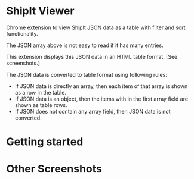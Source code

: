 # ShipIt Viewer
Chrome extension to view ShipIt JSON data as a table with filter and sort functionality. 

The JSON array above is not easy to read if it has many entries.

This extension displays this JSON data in an HTML table format. [See screenshots.]

The JSON data is converted to table format using following rules:
* If JSON data is directly an array, then each item of that array is shown as a row in the table.
* If JSON data is an object, then the items with in the first array field are shown as table rows.
* If JSON does not contain any array field, then JSON data is not converted.

# Getting started



# Other Screenshots
